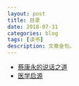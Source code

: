 ```yaml
---
layout: post
title: 目录
date: 2018-07-31
categories: blog
tags: [读书]
description: 文章金句。
---
```


- [蔡康永的说话之道](http://reader.epubee.com/?book=f1/f1f4968117d4e691eb4ef318d1ff1e79.epub#epubcfi(/6/4[id147]!4/2[filepos109]/2/2/1:0))
- [医学启源](http://reader.epubee.com/?book=ec/ec6425ea64548aa96a7478e852a7319d.epub#epubcfi(/6/6[id_3]!4/2/1:0))
